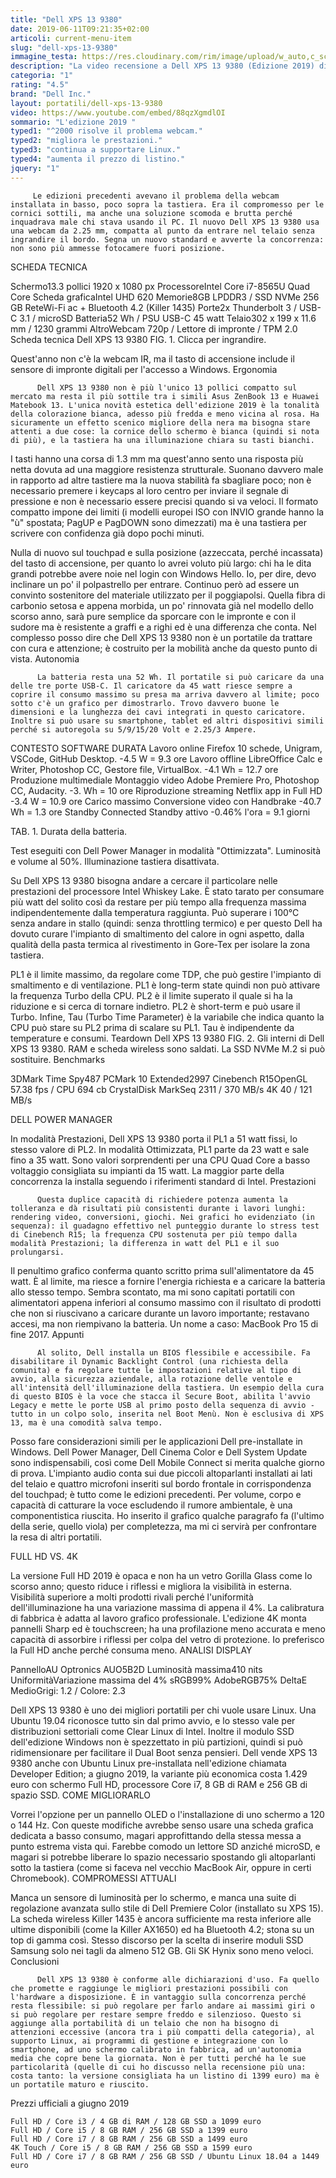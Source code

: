 ```yaml
---
title: "Dell XPS 13 9380"
date: 2019-06-11T09:21:35+02:00
articoli: current-menu-item
slug: "dell-xps-13-9380"
immagine_testa: https://res.cloudinary.com/rim/image/upload/w_auto,c_scale,q_auto,f_auto/v1562767820/recensioni/dell-xps-13-9380.jpg
description: "La video recensione a Dell XPS 13 9380 (Edizione 2019) di Riccardo Palombo. Benchmark, analisi hardware, autonomia e confronto con i migliori portatili."
categoria: "1"
rating: "4.5"
brand: "Dell Inc."
layout: portatili/dell-xps-13-9380
video: https://www.youtube.com/embed/88qzXgmdlOI
sommario: "L'edizione 2019 "
typed1: "^2000 risolve il problema webcam."
typed2: "migliora le prestazioni."
typed3: "continua a supportare Linux."
typed4: "aumenta il prezzo di listino."
jquery: "1"
---
```


         Le edizioni precedenti avevano il problema della webcam installata in basso, poco sopra la tastiera. Era il compromesso per le cornici sottili, ma anche una soluzione scomoda e brutta perché inquadrava male chi stava usando il PC. Il nuovo Dell XPS 13 9380 usa una webcam da 2.25 mm, compatta al punto da entrare nel telaio senza ingrandire il bordo. Segna un nuovo standard e avverte la concorrenza: non sono più ammesse fotocamere fuori posizione.

SCHEDA TECNICA

Schermo13.3 pollici 1920 x 1080 px ProcessoreIntel Core i7-8565U Quad Core Scheda graficaIntel UHD 620 Memorie8GB LPDDR3 / SSD NVMe 256 GB ReteWi-Fi ac + Bluetooth 4.2 (Killer 1435) Porte2x Thunderbolt 3 / USB-C 3.1 / microSD Batteria52 Wh / PSU USB-C 45 watt Telaio302 x 199 x 11.6 mm / 1230 grammi AltroWebcam 720p / Lettore di impronte / TPM 2.0
Scheda tecnica Dell XPS 13 9380
FIG. 1. Clicca per ingrandire.

Quest'anno non c'è la webcam IR, ma il tasto di accensione include il sensore di impronte digitali per l'accesso a Windows.
Ergonomia

          Dell XPS 13 9380 non è più l'unico 13 pollici compatto sul mercato ma resta il più sottile tra i simili Asus ZenBook 13 e Huawei Matebook 13. L'unica novità estetica dell'edizione 2019 è la tonalità della colorazione bianca, adesso più fredda e meno vicina al rosa. Ha sicuramente un effetto scenico migliore della nera ma bisogna stare attenti a due cose: la cornice dello schermo è bianca (quindi si nota di più), e la tastiera ha una illuminazione chiara su tasti bianchi.

I tasti hanno una corsa di 1.3 mm ma quest'anno sento una risposta più netta dovuta ad una maggiore resistenza strutturale. Suonano davvero male in rapporto ad altre tastiere ma la nuova stabilità fa sbagliare poco; non è necessario premere i keycaps al loro centro per inviare il segnale di pressione e non è necessario essere precisi quando si va veloci. Il formato compatto impone dei limiti (i modelli europei ISO con INVIO grande hanno la "ù" spostata; PagUP e PagDOWN sono dimezzati) ma è una tastiera per scrivere con confidenza già dopo pochi minuti.

Nulla di nuovo sul touchpad e sulla posizione (azzeccata, perché incassata) del tasto di accensione, per quanto lo avrei voluto più largo: chi ha le dita grandi potrebbe avere noie nel login con Windows Hello. Io, per dire, devo inclinare un po' il polpastrello per entrare. Continuo però ad essere un convinto sostenitore del materiale utilizzato per il poggiapolsi. Quella fibra di carbonio setosa e appena morbida, un po' rinnovata già nel modello dello scorso anno, sarà pure semplice da sporcare con le impronte e con il sudore ma è resistente a graffi e a righi ed è una differenza che conta. Nel complesso posso dire che Dell XPS 13 9380 non è un portatile da trattare con cura e attenzione; è costruito per la mobilità anche da questo punto di vista.
Autonomia

          La batteria resta una 52 Wh. Il portatile si può caricare da una delle tre porte USB-C. Il caricatore da 45 watt riesce sempre a coprire il consumo massimo su presa ma arriva davvero al limite; poco sotto c'è un grafico per dimostrarlo. Trovo davvero buone le dimensioni e la lunghezza dei cavi integrati in questo caricatore. Inoltre si può usare su smartphone, tablet ed altri dispositivi simili perché si autoregola su 5/9/15/20 Volt e 2.25/3 Ampere.

CONTESTO	SOFTWARE	DURATA
Lavoro online	Firefox 10 schede, Unigram, VSCode, GitHub Desktop.	-4.5 W = 9.3 ore
Lavoro offline	LibreOffice Calc e Writer, Photoshop CC, Gestore file, VirtualBox.	-4.1 Wh = 12.7 ore
Produzione multimediale	Montaggio video Adobe Premiere Pro, Photoshop CC, Audacity.	-3. Wh = 10 ore
Riproduzione streaming	Netflix app in Full HD	-3.4 W = 10.9 ore
Carico massimo	Conversione video con Handbrake	-40.7 Wh = 1.3 ore
Standby	Connected Standby attivo	-0.46% l'ora = 9.1 giorni

TAB. 1. Durata della batteria.

Test eseguiti con Dell Power Manager in modalità "Ottimizzata". Luminosità e volume al 50%. Illuminazione tastiera disattivata.

Su Dell XPS 13 9380 bisogna andare a cercare il particolare nelle prestazioni del processore Intel Whiskey Lake. È stato tarato per consumare più watt del solito così da restare per più tempo alla frequenza massima indipendentemente dalla temperatura raggiunta. Può superare i 100°C senza andare in stallo (quindi: senza throttling termico) e per questo Dell ha dovuto curare l'impianto di smaltimento del calore in ogni aspetto, dalla qualità della pasta termica al rivestimento in Gore-Tex per isolare la zona tastiera.

PL1 è il limite massimo, da regolare come TDP, che può gestire l'impianto di smaltimento e di ventilazione. PL1 è long-term state quindi non può attivare la frequenza Turbo della CPU. PL2 è il limite superato il quale si ha la riduzione e si cerca di tornare indietro. PL2 è short-term e può usare il Turbo. Infine, Tau (Turbo Time Parameter) è la variabile che indica quanto la CPU può stare su PL2 prima di scalare su PL1. Tau è indipendente da temperature e consumi.
Teardown Dell XPS 13 9380
FIG. 2. Gli interni di Dell XPS 13 9380. RAM e scheda wireless sono saldati. La SSD NVMe M.2 si può sostituire.
Benchmarks

3DMark Time Spy487 PCMark 10 Extended2997 Cinebench R15OpenGL 57.38 fps / CPU 694 cb CrystalDisk MarkSeq 2311 / 370 MB/s
4K 40 / 121 MB/s

DELL POWER MANAGER

In modalità Prestazioni, Dell XPS 13 9380 porta il PL1 a 51 watt fissi, lo stesso valore di PL2. In modalità Ottimizzata, PL1 parte da 23 watt e sale fino a 35 watt. Sono valori sorprendenti per una CPU Quad Core a basso voltaggio consigliata su impianti da 15 watt. La maggior parte della concorrenza la installa seguendo i riferimenti standard di Intel.
Prestazioni

          Questa duplice capacità di richiedere potenza aumenta la tolleranza e dà risultati più consistenti durante i lavori lunghi: rendering video, conversioni, giochi. Nei grafici ho evidenziato (in sequenza): il guadagno effettivo nel punteggio durante lo stress test di Cinebench R15; la frequenza CPU sostenuta per più tempo dalla modalità Prestazioni; la differenza in watt del PL1 e il suo prolungarsi.

Il penultimo grafico conferma quanto scritto prima sull'alimentatore da 45 watt. È al limite, ma riesce a fornire l'energia richiesta e a caricare la batteria allo stesso tempo. Sembra scontato, ma mi sono capitati portatili con alimentatori appena inferiori al consumo massimo con il risultato di prodotti che non si riuscivano a caricare durante un lavoro importante; restavano accesi, ma non riempivano la batteria. Un nome a caso: MacBook Pro 15 di fine 2017.
Appunti

          Al solito, Dell installa un BIOS flessibile e accessibile. Fa disabilitare il Dynamic Backlight Control (una richiesta della comunita) e fa regolare tutte le impostazioni relative al tipo di avvio, alla sicurezza aziendale, alla rotazione delle ventole e all'intensità dell'illuminazione della tastiera. Un esempio della cura di questo BIOS è la voce che stacca il Secure Boot, abilita l'avvio Legacy e mette le porte USB al primo posto della sequenza di avvio - tutto in un colpo solo, inserita nel Boot Menù. Non è esclusiva di XPS 13, ma è una comodità salva tempo.

Posso fare considerazioni simili per le applicazioni Dell pre-installate in Windows. Dell Power Manager, Dell Cinema Color e Dell System Update sono indispensabili, così come Dell Mobile Connect si merita qualche giorno di prova. L'impianto audio conta sui due piccoli altoparlanti installati ai lati del telaio e quattro microfoni inseriti sul bordo frontale in corrispondenza del touchpad; è tutto come le edizioni precedenti. Per volume, corpo e capacità di catturare la voce escludendo il rumore ambientale, è una componentistica riuscita. Ho inserito il grafico qualche paragrafo fa (l'ultimo della serie, quello viola) per completezza, ma mi ci servirà per confrontare la resa di altri portatili.

FULL HD VS. 4K

La versione Full HD 2019 è opaca e non ha un vetro Gorilla Glass come lo scorso anno; questo riduce i riflessi e migliora la visibilità in esterna. Visibilità superiore a molti prodotti rivali perché l'uniformità dell'illuminazione ha una variazione massima di appena il 4%. La calibratura di fabbrica è adatta al lavoro grafico professionale. L'edizione 4K monta pannelli Sharp ed è touchscreen; ha una profilazione meno accurata e meno capacità di assorbire i riflessi per colpa del vetro di protezione. Io preferisco la Full HD anche perché consuma meno.
ANALISI DISPLAY

PannelloAU Optronics AUO5B2D Luminosità massima410 nits UniformitàVariazione massima del 4% sRGB99% AdobeRGB75% DeltaE MedioGrigi: 1.2 / Colore: 2.3

Dell XPS 13 9380 è uno dei migliori portatili per chi vuole usare Linux. Una Ubuntu 19.04 riconosce tutto sin dal primo avvio, e lo stesso vale per distribuzioni settoriali come Clear Linux di Intel. Inoltre il modulo SSD dell'edizione Windows non è spezzettato in più partizioni, quindi si può ridimensionare per facilitare il Dual Boot senza pensieri. Dell vende XPS 13 9380 anche con Ubuntu Linux pre-installata nell'edizione chiamata Developer Edition; a giugno 2019, la variante più economica costa 1.429 euro con schermo Full HD, processore Core i7, 8 GB di RAM e 256 GB di spazio SSD.
COME MIGLIORARLO

Vorrei l'opzione per un pannello OLED o l'installazione di uno schermo a 120 o 144 Hz. Con queste modifiche avrebbe senso usare una scheda grafica dedicata a basso consumo, magari approfittando della stessa messa a punto estrema vista qui. Farebbe comodo un lettore SD anziché microSD, e magari si potrebbe liberare lo spazio necessario spostando gli altoparlanti sotto la tastiera (come si faceva nel vecchio MacBook Air, oppure in certi Chromebook).
COMPROMESSI ATTUALI

Manca un sensore di luminosità per lo schermo, e manca una suite di regolazione avanzata sullo stile di Dell Premiere Color (installato su XPS 15). La scheda wireless Killer 1435 è ancora sufficiente ma resta inferiore alle ultime disponibili (come la Killer AX1650) ed ha Bluetooth 4.2; stona su un top di gamma così. Stesso discorso per la scelta di inserire moduli SSD Samsung solo nei tagli da almeno 512 GB. Gli SK Hynix sono meno veloci.
Conclusioni

          Dell XPS 13 9380 è conforme alle dichiarazioni d'uso. Fa quello che promette e raggiunge le migliori prestazioni possibili con l'hardware a disposizione. È in vantaggio sulla concorrenza perché resta flessibile: si può regolare per farlo andare ai massimi giri o si può regolare per restare sempre freddo e silenzioso. Questo si aggiunge alla portabilità di un telaio che non ha bisogno di attenzioni eccessive (ancora tra i più compatti della categoria), al supporto Linux, ai programmi di gestione e integrazione con lo smartphone, ad uno schermo calibrato in fabbrica, ad un'autonomia media che copre bene la giornata. Non è per tutti perché ha le sue particolarità (quelle di cui ho discusso nella recensione più una: costa tanto: la versione consigliata ha un listino di 1399 euro) ma è un portatile maturo e riuscito.

Prezzi ufficiali a giugno 2019

    Full HD / Core i3 / 4 GB di RAM / 128 GB SSD a 1099 euro
    Full HD / Core i5 / 8 GB RAM / 256 GB SSD a 1399 euro
    Full HD / Core i7 / 8 GB RAM / 256 GB SSD a 1499 euro
    4K Touch / Core i5 / 8 GB RAM / 256 GB SSD a 1599 euro
    Full HD / Core i7 / 8 GB RAM / 256 GB SSD / Ubuntu Linux 18.04 a 1449 euro